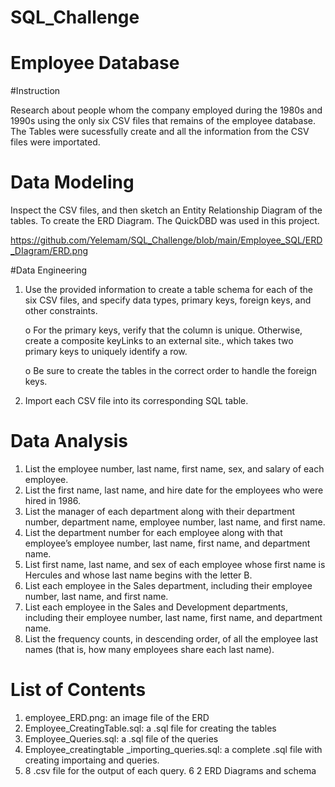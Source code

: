 # SQL_Challenge
# Employee Database

#Instruction

Research about people whom the company employed during the 1980s and 
1990s using the only six CSV files that remains of the employee database.
The Tables were sucessfully create and all the information from the
CSV files were importated.

# Data Modeling

Inspect the CSV files, and then sketch an Entity Relationship Diagram 
of the tables. To create the ERD Diagram. The QuickDBD was used in this project.

https://github.com/Yelemam/SQL_Challenge/blob/main/Employee_SQL/ERD_DIagram/ERD.png

#Data Engineering

1. Use the provided information to create a table schema for each of the six CSV files, and specify data types, primary keys, foreign keys, and other constraints.

   o For the primary keys, verify that the column is unique. Otherwise, create a composite keyLinks to an external site., which takes two primary keys to uniquely identify a row.
   
   o Be sure to create the tables in the correct order to handle the foreign keys.
   
2. Import each CSV file into its corresponding SQL table.

# Data Analysis

1.    List the employee number, last name, first name, sex, and salary of each employee.
2.    List the first name, last name, and hire date for the employees who were hired in 1986.
3.    List the manager of each department along with their department number, department name, employee number, last name, and first name.
4.    List the department number for each employee along with that employee’s employee number, last name, first name, and department name.
5.    List first name, last name, and sex of each employee whose first name is Hercules and whose last name begins with the letter B.
6.    List each employee in the Sales department, including their employee number, last name, and first name.
7.    List each employee in the Sales and Development departments, including their employee number, last name, first name, and department name.
8.    List the frequency counts, in descending order, of all the employee last names (that is, how many employees share each last name).


# List of Contents 

 1. employee_ERD.png: an image file of the ERD
 2. Employee_CreatingTable.sql: a .sql file for creating the tables
 3. Employee_Queries.sql: a .sql file of the queries
 4. Employee_creatingtable _importing_queries.sql: a complete .sql file with creating importaing and queries.
 5. 8 .csv file for the output of each query.
 6 2 ERD Diagrams and schema 
 
